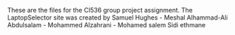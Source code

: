 These are the files for the CI536 group project assignment. The LaptopSelector site was created by Samuel Hughes - Meshal Alhammad-Ali Abdulsalam - Mohammed Alzahrani - Mohamed salem Sidi ethmane
